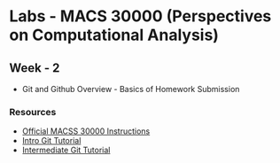 # Labs - MACS 30000 (Perspectives on Computational Analysis)
 
## Week - 2

* Git and Github Overview - Basics of Homework Submission

### Resources

* [Official MACSS 30000  Instructions](https://github.com/UC-MACSS/persp-analysis/tree/master/students)
* [Intro Git Tutorial](http://jmausolf.github.io/code/intro_git/)
* [Intermediate Git Tutorial](http://jmausolf.github.io/code/intermediate_git/)

